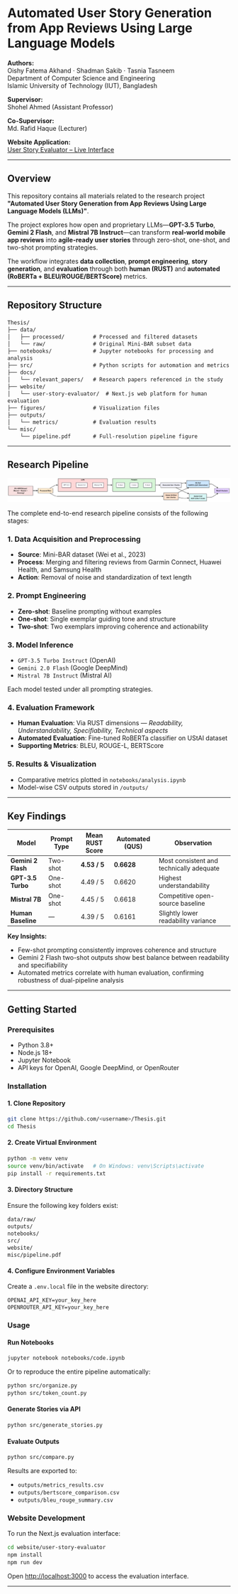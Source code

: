 # Automated User Story Generation from App Reviews Using Large Language Models

**Authors:**  
Oishy Fatema Akhand · Shadman Sakib · Tasnia Tasneem  
Department of Computer Science and Engineering  
Islamic University of Technology (IUT), Bangladesh

**Supervisor:**  
Shohel Ahmed (Assistant Professor)

**Co-Supervisor:**  
Md. Rafid Haque (Lecturer)

**Website Application:**  
[User Story Evaluator – Live Interface](https://human-evaluation-website-t7sf.vercel.app)

---

## Overview

This repository contains all materials related to the research project **"Automated User Story Generation from App Reviews Using Large Language Models (LLMs)"**.

The project explores how open and proprietary LLMs—**GPT-3.5 Turbo**, **Gemini 2 Flash**, and **Mistral 7B Instruct**—can transform **real-world mobile app reviews** into **agile-ready user stories** through zero-shot, one-shot, and two-shot prompting strategies.

The workflow integrates **data collection**, **prompt engineering**, **story generation**, and **evaluation** through both **human (RUST)** and **automated (RoBERTa + BLEU/ROUGE/BERTScore)** metrics.

---

## Repository Structure

```
Thesis/
├── data/
│   ├── processed/         # Processed and filtered datasets
│   └── raw/               # Original Mini-BAR subset data
├── notebooks/             # Jupyter notebooks for processing and analysis
├── src/                   # Python scripts for automation and metrics
├── docs/
│   └── relevant_papers/   # Research papers referenced in the study
├── website/
│   └── user-story-evaluator/  # Next.js web platform for human evaluation
├── figures/               # Visualization files
├── outputs/
│   └── metrics/           # Evaluation results
└── misc/
    └── pipeline.pdf       # Full-resolution pipeline figure
```

---

## Research Pipeline

![Pipeline Overview](/misc/pipeline_page-0001.jpg)

The complete end-to-end research pipeline consists of the following stages:

### 1. Data Acquisition and Preprocessing
- **Source**: Mini-BAR dataset (Wei et al., 2023)
- **Process**: Merging and filtering reviews from Garmin Connect, Huawei Health, and Samsung Health
- **Action**: Removal of noise and standardization of text length

### 2. Prompt Engineering
- **Zero-shot**: Baseline prompting without examples
- **One-shot**: Single exemplar guiding tone and structure
- **Two-shot**: Two exemplars improving coherence and actionability

### 3. Model Inference
- `GPT-3.5 Turbo Instruct` (OpenAI)
- `Gemini 2.0 Flash` (Google DeepMind)
- `Mistral 7B Instruct` (Mistral AI)

Each model tested under all prompting strategies.

### 4. Evaluation Framework
- **Human Evaluation**: Via RUST dimensions — *Readability, Understandability, Specifiability, Technical aspects*
- **Automated Evaluation**: Fine-tuned RoBERTa classifier on UStAI dataset
- **Supporting Metrics**: BLEU, ROUGE-L, BERTScore

### 5. Results & Visualization
- Comparative metrics plotted in `notebooks/analysis.ipynb`
- Model-wise CSV outputs stored in `/outputs/`

---

## Key Findings

| Model | Prompt Type | Mean RUST Score | Automated (QUS) | Observation |
|-------|-------------|-----------------|-----------------|-------------|
| **Gemini 2 Flash** | Two-shot | **4.53 / 5** | **0.6628** | Most consistent and technically adequate |
| **GPT-3.5 Turbo** | One-shot | 4.49 / 5 | 0.6620 | Highest understandability |
| **Mistral 7B** | One-shot | 4.45 / 5 | 0.6618 | Competitive open-source baseline |
| **Human Baseline** | — | 4.39 / 5 | 0.6161 | Slightly lower readability variance |

**Key Insights:**
- Few-shot prompting consistently improves coherence and structure
- Gemini 2 Flash two-shot outputs show best balance between readability and specifiability
- Automated metrics correlate with human evaluation, confirming robustness of dual-pipeline analysis

---

## Getting Started

### Prerequisites

- Python 3.8+
- Node.js 18+
- Jupyter Notebook
- API keys for OpenAI, Google DeepMind, or OpenRouter

### Installation

#### 1. Clone Repository

```bash
git clone https://github.com/<username>/Thesis.git
cd Thesis
```

#### 2. Create Virtual Environment

```bash
python -m venv venv
source venv/bin/activate   # On Windows: venv\Scripts\activate
pip install -r requirements.txt
```

#### 3. Directory Structure

Ensure the following key folders exist:

```
data/raw/
outputs/
notebooks/
src/
website/
misc/pipeline.pdf
```

#### 4. Configure Environment Variables

Create a `.env.local` file in the website directory:

```env
OPENAI_API_KEY=your_key_here
OPENROUTER_API_KEY=your_key_here
```

### Usage

#### Run Notebooks

```bash
jupyter notebook notebooks/code.ipynb
```

Or to reproduce the entire pipeline automatically:

```bash
python src/organize.py
python src/token_count.py
```

#### Generate Stories via API

```bash
python src/generate_stories.py
```

#### Evaluate Outputs

```bash
python src/compare.py
```

Results are exported to:
- `outputs/metrics_results.csv`
- `outputs/bertscore_comparison.csv`
- `outputs/bleu_rouge_summary.csv`

### Website Development

To run the Next.js evaluation interface:

```bash
cd website/user-story-evaluator
npm install
npm run dev
```

Open [http://localhost:3000](http://localhost:3000) to access the evaluation interface.

---


